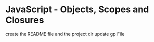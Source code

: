 # JavaScript - Objects, Scopes and Closures
create the README file and the project dir
update gp File
